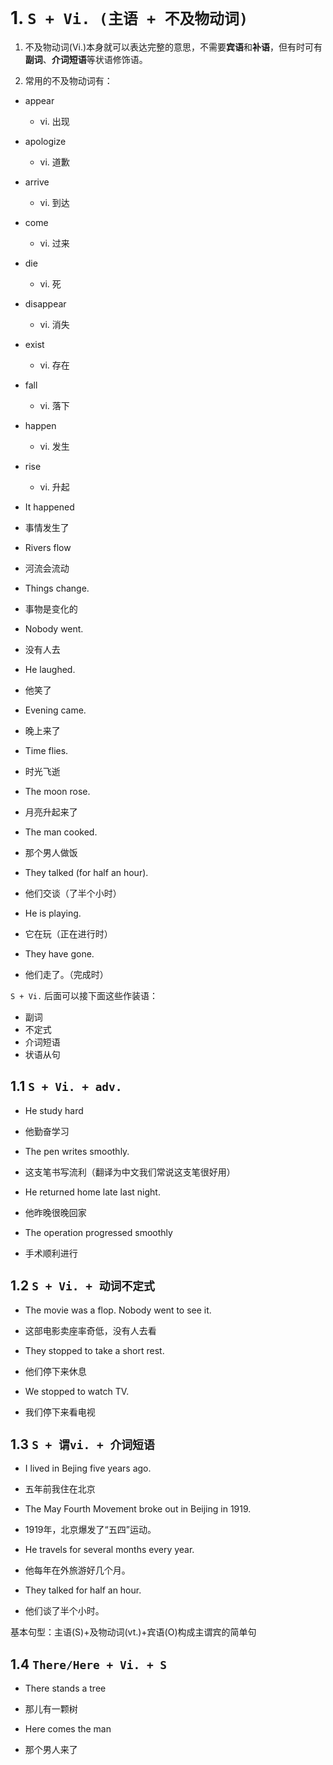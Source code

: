 # 1. `S + Vi. (主语 + 不及物动词)`

1. 不及物动词(Vi.)本身就可以表达完整的意思，不需要**宾语**和**补语**，但有时可有**副词**、**介词短语**等状语修饰语。

2. 常用的不及物动词有：  

- appear
    * vi. 出现

- apologize
    * vi. 道歉

- arrive
    * vi. 到达

- come
    * vi. 过来

- die
    * vi. 死

- disappear
    * vi. 消失

- exist
    * vi. 存在

- fall
    * vi. 落下

- happen
    * vi. 发生

- rise
    * vi. 升起  

* It happened
* 事情发生了

* Rivers flow
* 河流会流动

* Things change.   
* 事物是变化的  

* Nobody went.  
* 没有人去  

* He laughed.  
* 他笑了  

* Evening came.  
* 晚上来了  

* Time flies.  
* 时光飞逝  

* The moon rose.  
* 月亮升起来了  

* The man cooked.  
* 那个男人做饭  

* They talked (for half an hour).  
* 他们交谈（了半个小时）  

* He is playing.  
* 它在玩（正在进行时）

* They have gone.   
* 他们走了。（完成时）


`S + Vi.` 后面可以接下面这些作装语：  
+ 副词  
+ 不定式  
+ 介词短语  
+ 状语从句  

## 1.1 `S + Vi. + adv.`

* He study hard  
* 他勤奋学习  

* The pen writes smoothly.  
* 这支笔书写流利（翻译为中文我们常说这支笔很好用）  

* He returned home late last night.  
* 他昨晚很晚回家  

* The operation progressed smoothly
* 手术顺利进行

## 1.2 `S + Vi. + 动词不定式`

* The movie was a flop. Nobody went to see it.  
* 这部电影卖座率奇低，没有人去看  

* They stopped to take a short rest.  
* 他们停下来休息  

* We stopped to watch TV.  
* 我们停下来看电视  

## 1.3 `S + 谓vi. + 介词短语`

* I lived in Bejing five years ago.  
* 五年前我住在北京  

* The May Fourth Movement broke out in Beijing in 1919.  
* 1919年，北京爆发了“五四”运动。  

* He travels for several months every year.
* 他每年在外旅游好几个月。

* They talked for half an hour.
* 他们谈了半个小时。

基本句型：主语(S)+及物动词(vt.)+宾语(O)构成主谓宾的简单句


## 1.4 `There/Here + Vi. + S`

* There stands a tree  
* 那儿有一颗树  

* Here comes the man  
* 那个男人来了  

